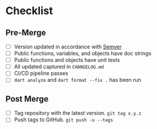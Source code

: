 # Checklist

## Pre-Merge

- [ ] Version updated in accordance with [Semver](https://semver.org)
- [ ] Public functions, variables, and objects have doc strings
- [ ] Public functions and objects have unit tests
- [ ] All updated captured in `CHANGELOG.md`
- [ ] CI/CD pipeline passes
- [ ] `dart analyze` and `dart format --fix .` has been run

## Post Merge

- [ ] Tag repository with the latest version. `git tag x.y.z`
- [ ] Push tags to GitHub. `git push -u --tags`
